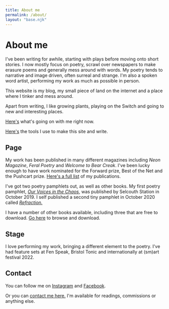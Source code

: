 ```yaml
---
title: About me
permalink: /about/
layout: "base.njk"
---
```


# About me

I've been writing for awhile, starting with plays before moving onto short stories. I now mostly focus on poetry, scrawl over newspapers to make erasure poems and generally mess around with words. My poetry tends to narrative and image driven, often surreal and strange. I'm also a spoken word artist, performing my work as much as possible in person.

This website is my blog, my small piece of land on the internet and a place where I tinker and mess around.

Apart from writing, I like growing plants, playing on the Switch and going to new and interesting places.

[Here's](https://notes.davidralphlewis.co.uk/now) what's going on with me right now.

[Here's](https://notes.davidralphlewis.co.uk/tools-i-use) the tools I use to make this site and write.

## Page

My work has been published in many different magazines including *Neon Magazine*, *Feral Poetry* and *Welcome to Bear Creak*. I've been lucky enough to have work nominated for the Forward prize, Best of the Net and the Pushcart prize. [Here's a full list](/publications/) of my publications.

I've got two poetry pamphlets out, as well as other books. My first poetry pamphlet, <em><a href="/ourvoicesinthechaos/">Our Voices in the Chaos</a></em>, was published by Selcouth Station in October 2019. I self published a second tiny pamphlet in October 2020 called <em><a href="/refractionpamphlet/">Refraction.</a></em>

I have a number of other books available, including three that are free to download. [Go here](/projects/) to browse and download.

## Stage

I love performing my work, bringing a different element to the poetry. I've had feature sets at Fen Speak, Bristol Tonic and internationally at (sm)art festival 2022.

## Contact 

You can follow me on [Instagram](https://www.Instagram.com/davidralphlewis) and [Facebook](https://www.facebook.com/davidralphlewis).

Or you can [contact me here.](mailto:contact@davidralphlewis.co.uk) I'm available for readings, commissions or anything else.
